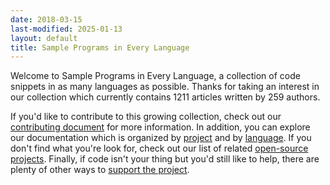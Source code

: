 ```yaml
---
date: 2018-03-15
last-modified: 2025-01-13
layout: default
title: Sample Programs in Every Language
---
```


Welcome to Sample Programs in Every Language, a collection of code snippets in as many languages as possible. Thanks for taking an interest in our collection which currently contains 1211 articles written by 259 authors.

If you'd like to contribute to this growing collection, check out our [contributing document](https://github.com/TheRenegadeCoder/sample-programs/blob/master/.github/CONTRIBUTING.md) for more information. In addition, you can explore our documentation which is organized by [project](/projects) and by [language](/languages). If you don't find what you're look for, check out our list of related [open-source projects](/related). Finally, if code isn't your thing but you'd still like to help, there are plenty of other ways to [support the project](https://therenegadecoder.com/updates/5-ways-you-can-support-the-renegade-coder/).
